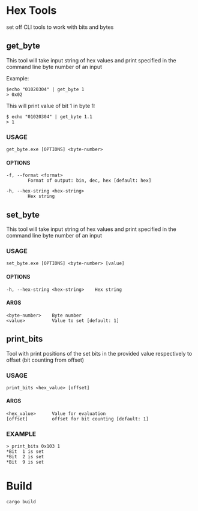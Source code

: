 # Hex Tools

set off CLI tools to work with bits and bytes

## get_byte

This tool will take input string of hex values and print specified in the command line byte number of an input

Example:

    $echo "01020304" | get_byte 1
    > 0x02

This will print value of bit 1 in byte 1:

    $ echo "01020304" | get_byte 1.1
    > 1

### USAGE

    get_byte.exe [OPTIONS] <byte-number>

#### OPTIONS

    -f, --format <format>
            Format of output: bin, dec, hex [default: hex]

    -h, --hex-string <hex-string>
            Hex string

## set_byte

This tool will take input string of hex values and print specified in the command line byte number of an input

### USAGE

    set_byte.exe [OPTIONS] <byte-number> [value]

#### OPTIONS

    -h, --hex-string <hex-string>    Hex string

#### ARGS

    <byte-number>    Byte number
    <value>          Value to set [default: 1]

## print_bits

Tool with print positions of the set bits in the provided value respectively to offset
(bit counting from offset)

### USAGE

    print_bits <hex_value> [offset]

#### ARGS

    <hex_value>      Value for evaluation
    [offset]         offset for bit counting [default: 1]

### EXAMPLE

    > print_bits 0x103 1
    *Bit  1 is set
    *Bit  2 is set
    *Bit  9 is set


# Build

    cargo build
